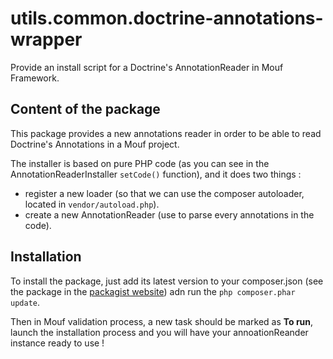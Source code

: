 utils.common.doctrine-annotations-wrapper
=========================================

Provide an install script for a Doctrine's AnnotationReader in Mouf Framework.

Content of the package
----------------------

This package provides a new annotations reader in order to be able to read Doctrine's Annotations in a Mouf project.

The installer is based on pure PHP code (as you can see in the AnnotationReaderInstaller `setCode()` function), and it does two things : 

-   register a new loader (so that we can use the composer autoloader, located in `vendor/autoload.php`).
-   create a new AnnotationReader (use to parse every annotations in the code).

Installation
------------

To install the package, just add its latest version to your composer.json (see the package in the [packagist website](https://packagist.org/packages/mouf/utils.common.doctrine-annotations-wrapper)) adn run the `php composer.phar update`.

Then in Mouf validation process, a new task should be marked as **To run**, launch the installation process and you will have your annoationReander instance ready to use !